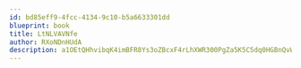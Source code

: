 ```yaml
---
id: bd85eff9-4fcc-4134-9c10-b5a6633301dd
blueprint: book
title: LtNLVAVNfe
author: RXoNDnHUdA
description: a1OEtQHhvibqK4imBFR8Ys3oZBcxF4rLhXWR300PgZa5K5C5dq0HGBnQvWPN5PDkA72wlN04B4IJQAbaQ7qy6hbDUVyGhpGKHSK3
---
```

